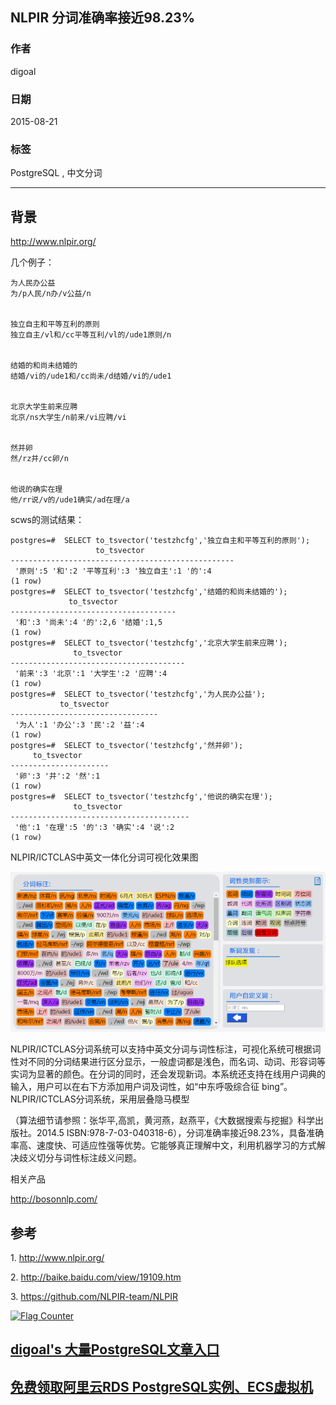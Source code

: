 ## NLPIR 分词准确率接近98.23%  
                                                                   
### 作者                                                  
digoal                                                  
                                                  
### 日期                                                   
2015-08-21                                           
                                                    
### 标签                                                  
PostgreSQL , 中文分词    
                                                              
----                                                              
                                                               
## 背景                                                   
http://www.nlpir.org/  
  
几个例子：  
  
```  
为人民办公益  
为/p人民/n办/v公益/n  
  
  
独立自主和平等互利的原则  
独立自主/vl和/cc平等互利/vl的/ude1原则/n  
  
  
结婚的和尚未结婚的  
结婚/vi的/ude1和/cc尚未/d结婚/vi的/ude1  
  
  
北京大学生前来应聘  
北京/ns大学生/n前来/vi应聘/vi  
  
  
然并卵  
然/rz并/cc卵/n  
  
  
他说的确实在理  
他/rr说/v的/ude1确实/ad在理/a  
```  
  
  
scws的测试结果：  
  
```  
postgres=#  SELECT to_tsvector('testzhcfg','独立自主和平等互利的原则');  
                   to_tsvector                      
--------------------------------------------------  
 '原则':5 '和':2 '平等互利':3 '独立自主':1 '的':4  
(1 row)  
postgres=#  SELECT to_tsvector('testzhcfg','结婚的和尚未结婚的');  
             to_tsvector               
-------------------------------------  
 '和':3 '尚未':4 '的':2,6 '结婚':1,5  
(1 row)  
postgres=#  SELECT to_tsvector('testzhcfg','北京大学生前来应聘');  
              to_tsvector                
---------------------------------------  
 '前来':3 '北京':1 '大学生':2 '应聘':4  
(1 row)  
postgres=#  SELECT to_tsvector('testzhcfg','为人民办公益');  
           to_tsvector             
---------------------------------  
 '为人':1 '办公':3 '民':2 '益':4  
(1 row)  
postgres=#  SELECT to_tsvector('testzhcfg','然并卵');  
     to_tsvector        
----------------------  
 '卵':3 '并':2 '然':1  
(1 row)  
postgres=#  SELECT to_tsvector('testzhcfg','他说的确实在理');  
              to_tsvector                 
----------------------------------------  
 '他':1 '在理':5 '的':3 '确实':4 '说':2  
(1 row)  
```  
  
NLPIR/ICTCLAS中英文一体化分词可视化效果图  
  
![pic](20150821_01_pic_001.png)  
  
  NLPIR/ICTCLAS分词系统可以支持中英文分词与词性标注，可视化系统可根据词性对不同的分词结果进行区分显示，一般虚词都是浅色，而名词、动词、形容词等实词为显著的颜色。在分词的同时，还会发现新词。本系统还支持在线用户词典的输入，用户可以在右下方添加用户词及词性，如“中东呼吸综合征 bing”。NLPIR/ICTCLAS分词系统，采用层叠隐马模型  
  
（算法细节请参照：张华平,高凯，黄河燕，赵燕平，《大数据搜索与挖掘》科学出版社。2014.5 ISBN:978-7-03-040318-6），分词准确率接近98.23%，具备准确率高、速度快、可适应性强等优势。它能够真正理解中文，利用机器学习的方式解决歧义切分与词性标注歧义问题。  
  
相关产品  
  
http://bosonnlp.com/  
  
## 参考  
1\. http://www.nlpir.org/  
  
2\. http://baike.baidu.com/view/19109.htm  
  
3\. https://github.com/NLPIR-team/NLPIR  
  
  
<a rel="nofollow" href="http://info.flagcounter.com/h9V1"  ><img src="http://s03.flagcounter.com/count/h9V1/bg_FFFFFF/txt_000000/border_CCCCCC/columns_2/maxflags_12/viewers_0/labels_0/pageviews_0/flags_0/"  alt="Flag Counter"  border="0"  ></a>  
  
  
  
  
  
  
## [digoal's 大量PostgreSQL文章入口](https://github.com/digoal/blog/blob/master/README.md "22709685feb7cab07d30f30387f0a9ae")
  
  
## [免费领取阿里云RDS PostgreSQL实例、ECS虚拟机](https://free.aliyun.com/ "57258f76c37864c6e6d23383d05714ea")
  
